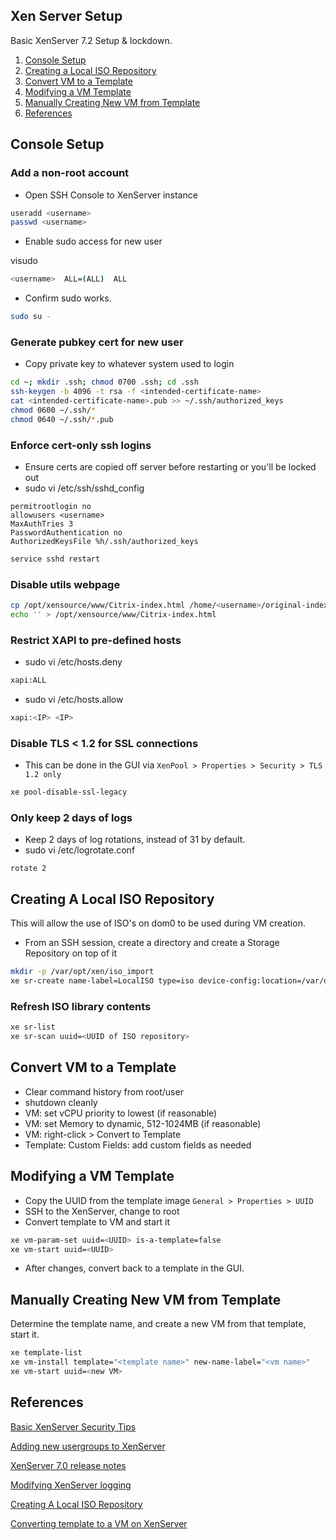Xen Server Setup
-------------------
Basic XenServer 7.2 Setup & lockdown.

1. [Console Setup](#console-setup)
1. [Creating a Local ISO Repository](#creating-a-local-iso-repository)
1. [Convert VM to a Template](#convert-vm-to-a-template)
1. [Modifying a VM Template](#modifying-a-vm-template)
1. [Manually Creating New VM from Template](#manually-creating-new-vm-from-template)
1. [References](#references)

Console Setup
-------------
### Add a non-root account
* Open SSH Console to XenServer instance
```bash
useradd <username>
passwd <username>
```

* Enable sudo access for new user

visudo
```bash
<username>  ALL=(ALL)  ALL
```

* Confirm sudo works.
```bash
sudo su -
```

### Generate pubkey cert for new user
* Copy private key to whatever system used to login
```bash
cd ~; mkdir .ssh; chmod 0700 .ssh; cd .ssh
ssh-keygen -b 4096 -t rsa -f <intended-certificate-name>
cat <intended-certificate-name>.pub >> ~/.ssh/authorized_keys
chmod 0600 ~/.ssh/*
chmod 0640 ~/.ssh/*.pub
```

### Enforce cert-only ssh logins
* Ensure certs are copied off server before restarting or you'll be locked out
* sudo vi /etc/ssh/sshd_config
```vim
permitrootlogin no
allowusers <username>
MaxAuthTries 3
PasswordAuthentication no
AuthorizedKeysFile %h/.ssh/authorized_keys
```

```bash
service sshd restart
```

### Disable utils webpage
```bash
cp /opt/xensource/www/Citrix-index.html /home/<username>/original-index.html
echo '' > /opt/xensource/www/Citrix-index.html
```

### Restrict XAPI to pre-defined hosts
* sudo vi /etc/hosts.deny
```bash
xapi:ALL
```

* sudo vi /etc/hosts.allow
```bash
xapi:<IP> <IP>
```

### Disable TLS < 1.2 for SSL connections
* This can be done in the GUI via `XenPool > Properties > Security > TLS 1.2 only`
```bash
xe pool-disable-ssl-legacy
```

### Only keep 2 days of logs
* Keep 2 days of log rotations, instead of 31 by default.
* sudo vi /etc/logrotate.conf
```
rotate 2
```

Creating A Local ISO Repository
-------------------------------
This will allow the use of ISO's on dom0 to be used during VM creation.

* From an SSH session, create a directory and create a Storage Repository on top of it

```bash
mkdir -p /var/opt/xen/iso_import
xe sr-create name-label=LocalISO type=iso device-config:location=/var/opt/xen/iso_import device-config:legacy_mode=true content-type=iso
```

### Refresh ISO library contents
```bash
xe sr-list
xe sr-scan uuid=<UUID of ISO repository>
```

Convert VM to a Template
------------------------
* Clear command history from root/user
* shutdown cleanly
* VM: set vCPU priority to lowest (if reasonable)
* VM: set Memory to dynamic, 512-1024MB (if reasonable)
* VM: right-click > Convert to Template
* Template: Custom Fields: add custom fields as needed

Modifying a VM Template
-----------------------
* Copy the UUID from the template image `General > Properties > UUID`
* SSH to the XenServer, change to root
* Convert template to VM and start it
```bash
xe vm-param-set uuid=<UUID> is-a-template=false
xe vm-start uuid=<UUID>
```
* After changes, convert back to a template in the GUI.

Manually Creating New VM from Template
--------------------------------------
Determine the template name, and create a new VM from that template, start it.
```bash
xe template-list
xe vm-install template="<template name>" new-name-label="<vm name>"
xe vm-start uuid=<new VM>
```

References
----------
[Basic XenServer Security Tips][1]

[Adding new usergroups to XenServer][2]

[XenServer 7.0 release notes][3]

[Modifying XenServer logging][4]

[Creating A Local ISO Repository][5]

[Converting template to a VM on XenServer][6]

[1]: http://burm.net/2012/01/29/xenserver-basic-security-tips-how-do-you-secure-your-xenserver/
[2]: https://discussions.citrix.com/topic/154063-add-new-usersgroup-to-xenserver/
[3]: http://docs.citrix.com/content/dam/docs/en-us/xenserver/xenserver-7-0/downloads/xenserver-7-0-release-notes.pdf
[4]: https://discussions.citrix.com/topic/299016-how-to-disable-xenserver-logging/
[5]: https://xen-orchestra.com/blog/creating-a-local-iso-repository-in-xenserver/
[6]: https://discussions.citrix.com/topic/241867-guest-best-pratice-copy-vm-or-convert-to-template/
